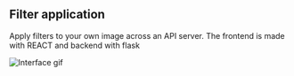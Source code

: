 ## Filter application

Apply filters to your own image across an API server.
The frontend is made with REACT and backend with flask

![Interface gif](./assets/image-filter.gif)
